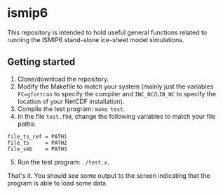 # ismip6

This repository is intended to hold useful general functions related to running the ISMIP6 stand-alone ice-sheet model simulations. 

## Getting started

1. Clone/download the repository.
2. Modify the Makefile to match your system (mainly just the variables `FC=gfortran` to specify the compiler and `INC_NC`/`LIB_NC` to specify the location of your NetCDF installation). 
3. Compile the test program: `make test`. 
4. In the file `test.f90`, change the following variables to match your file paths:

  ```
  file_ts_ref = PATH1
  file_ts     = PATH2 
  file_smb    = PATH3 
  ```

5. Run the test program: `./test.x`. 

That's it. You should see some output to the screen indicating that the program is able to load some data.

